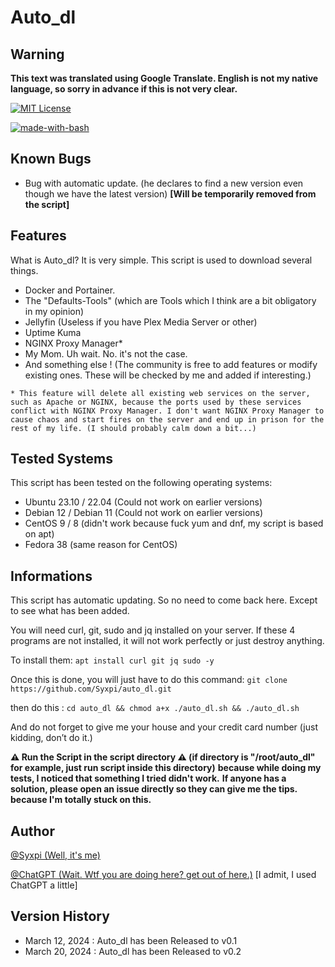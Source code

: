 # Auto_dl

## Warning
**This text was translated using Google Translate. English is not my native language, so sorry in advance if this is not very clear.** 

[![MIT License](https://img.shields.io/badge/License-MIT-green.svg)](https://choosealicense.com/licenses/mit/) 

[![made-with-bash](https://img.shields.io/badge/Made%20with-Bash-1f425f.svg)](https://www.gnu.org/software/bash/)

## Known Bugs

- Bug with automatic update. (he declares to find a new version even though we have the latest version) **[Will be temporarily removed from the script]**
## Features

What is Auto_dl? It is very simple.
This script is used to download several things.
- Docker and Portainer.
- The "Defaults-Tools" (which are Tools which I think are a bit obligatory in my opinion)
- Jellyfin (Useless if you have Plex Media Server or other)
- Uptime Kuma
- NGINX Proxy Manager*
- My Mom. Uh wait. No. it's not the case.
- And something else ! (The community is free to add features or modify existing ones. These will be checked by me and added if interesting.)

```* This feature will delete all existing web services on the server, such as Apache or NGINX, because the ports used by these services conflict with NGINX Proxy Manager. I don't want NGINX Proxy Manager to cause chaos and start fires on the server and end up in prison for the rest of my life. (I should probably calm down a bit...)```

## Tested Systems

This script has been tested on the following operating systems:

- Ubuntu 23.10 / 22.04 (Could not work on earlier versions)
- Debian 12 / Debian 11 (Could not work on earlier versions)
- CentOS 9 / 8 (didn't work because fuck yum and dnf, my script is based on apt)
- Fedora 38 (same reason for CentOS)

## Informations

This script has automatic updating.
So no need to come back here. Except to see what has been added.

You will need curl, git, sudo and jq installed on your server. If these 4 programs are not installed, it will not work perfectly or just destroy anything.

To install them:
```apt install curl git jq sudo -y```

Once this is done, you will just have to do this command:
```git clone https://github.com/Syxpi/auto_dl.git```

then do this :
```cd auto_dl && chmod a+x ./auto_dl.sh && ./auto_dl.sh```

And do not forget to give me your house and your credit card number (just kidding, don’t do it.)

**⚠ Run the Script in the script directory ⚠ (if directory is "/root/auto_dl" for example, just run script inside this directory)**
**because while doing my tests, I noticed that something I tried didn't work.**
**If anyone has a solution, please open an issue directly so they can give me the tips. because I'm totally stuck on this.**
## Author

[@Syxpi (Well, it's me)](https://www.github.com/Syxpi)

[@ChatGPT (Wait. Wtf you are doing here? get out of here.)](https://chatgpt.com) [I admit, I used ChatGPT a little]

## Version History
- March 12, 2024 : Auto_dl has been Released to v0.1
- March 20, 2024 : Auto_dl has been Released to v0.2
